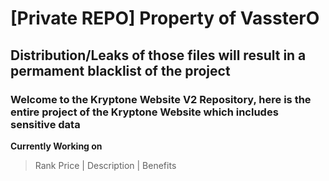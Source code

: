 # [Private REPO] Property of VassterO
## Distribution/Leaks of those files will result in a permament blacklist of the project
### Welcome to the Kryptone Website V2 Repository, here is the entire project of the Kryptone Website which includes sensitive data
**Currently Working on**
> Rank Price | Description | Benefits
